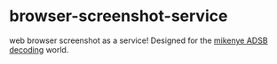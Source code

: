 # browser-screenshot-service
web browser screenshot as a service! Designed for the [mikenye ADSB decoding](https://mikenye.gitbook.io/ads-b/) world.
